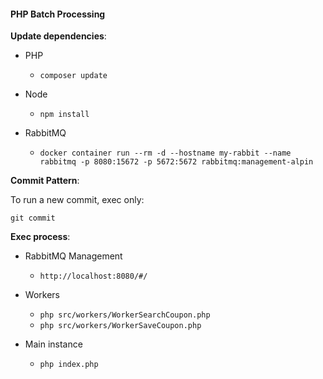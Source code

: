 #### PHP Batch Processing

**Update dependencies**:

* PHP
  - `composer update`

* Node
  - `npm install`

* RabbitMQ
  - `docker container run --rm -d --hostname my-rabbit --name rabbitmq -p 8080:15672 -p 5672:5672 rabbitmq:management-alpin`

**Commit Pattern**:

To run a new commit, exec only:

`git commit`

**Exec process**:

* RabbitMQ Management
  - `http://localhost:8080/#/`

* Workers
  - `php src/workers/WorkerSearchCoupon.php`
  - `php src/workers/WorkerSaveCoupon.php`

* Main instance
  - `php index.php`
